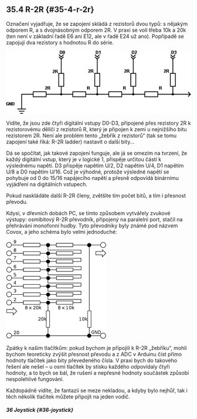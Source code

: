 ## 35.4 R-2R {#35-4-r-2r}

Označení vyjadřuje, že se zapojení skládá z rezistorů dvou typů: s nějakým odporem R, a s dvojnásobným odporem 2R. V praxi se volí třeba 10k a 20k (ten není v základní řadě E6 ani E12, ale v řadě E24 už ano). Popřípadě se zapojují dva rezistory s hodnotou R do série.

![390-1.png](images/000406.png)

Vidíte, že jsou zde čtyři digitální vstupy D0-D3, připojené přes rezistory 2R k rezistorovému děliči z rezistorů R, který je připojen k zemi u nejnižšího bitu rezistorem 2R. Není ale problém tento „žebřík z rezistorů“ (tak se tomu zapojení také říká: R-2R ladder) nastavit o další bity…

Dá se spočítat, jak takové zapojení funguje, ale já se omezím na tvrzení, že každý digitální vstup, který je v logické 1, přispěje určitou částí k výslednému napětí. D3 přispěje napětím U/2, D2 napětím U/4, D1 napětím U/8 a D0 napětím U/16\. Což je výhodné, protože výsledné napětí se pohybuje od 0 do 15/16 napájecího napětí a přesně odpovídá binárnímu vyjádření na digitálních vstupech.

Pokud naskládáte další R-2R členy, zvětšíte tím počet bitů, a tím i přesnost převodu.

Kdysi, v dřevních dobách PC, se tímto způsobem vytvářely zvukové výstupy: osmibitový R-2R převodník, připojený na paralelní port, stačil na přehrávání monofonní hudby. Tyto převodníky byly známé pod názvem Covox, a jeho schéma bylo velmi jednoduché:

![390-2.png](images/000336.png)

Zpátky k našim tlačítkům: pokud bychom je připojili k R-2R „žebříku“, mohli bychom teoreticky zvýšit přesnost převodu a z ADC v Arduinu číst přímo hodnoty tlačítek jako bity převedeného čísla. V praxi bych do takového řešení ale nešel – u osmi tlačítek by stisku každého odpovídaly čtyři hodnoty, a to bych se bál, že rušení a nepřesné hodnoty součástek způsobí nespolehlivé fungování.

Každopádně vidíte, že fantazii se meze nekladou, a kdyby bylo nejhůř, tak i těch několik tlačítek můžete připojit na jeden vodič.

##### 36 Joystick {#36-joystick}